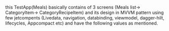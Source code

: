 this TestApp(Meals) basically contains of 3 screens (Meals list-> CategoryItem-> CategoryRecipeItem) and its design in MVVM pattern using few jetcompents (Livedata, navigation, databinding, viewmodel, dagger-hilt, lifecycles, Appcompact etc) and have the following values as mentioned.
